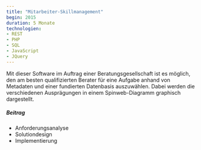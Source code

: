 ```yaml
---
title: "Mitarbeiter-Skillmanagement"
begin: 2015
duration: 5 Monate
technologien:
- REST
- PHP
- SQL
- JavaScript 
- JQuery
---
```


Mit dieser Software im Auftrag einer Beratungsgesellschaft ist es möglich, den am besten qualifizierten Berater für eine Aufgabe anhand von Metadaten und 
einer fundierten Datenbasis auszuwählen. Dabei werden die verschiedenen Ausprägungen in einem Spinweb-Diagramm graphisch dargestellt.

##### Beitrag
- Anforderungsanalyse
- Solutiondesign
- Implementierung

